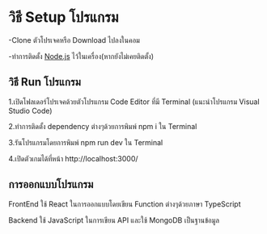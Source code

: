 # วิธี Setup โปรแกรม

-Clone ตัวโปรเจคหรือ Download ไปลงในคอม

-ทำการติดตั้ง [Node.js](https://nodejs.org/en) ไว้ในเครื่อง(หากยังไม่เคยติดตั้ง)

## วิธี Run โปรแกรม

1.เปิดโฟลเดอร์โปรเจคด้วยตัวโปรแกรม Code Editor ที่มี Terminal (แนะนำโปรแกรม Visual Studio Code)

2.ทำการติดตั้ง dependency ต่างๆด้วยการพิมพ์ npm i ใน Terminal

3.รันโปรแกรมโดยการพิมพ์ npm run dev ใน Terminal

4.เปิดตัวเกมได้ที่หน้า http://localhost:3000/

## การออกแบบโปรแกรม

FrontEnd ใช้ React ในการออกแบบโดยเขียน Function ต่างๆด้วยภาษา TypeScript

Backend ใช้ JavaScript ในการเขียน API และใช้ MongoDB เป็นฐานข้อมูล